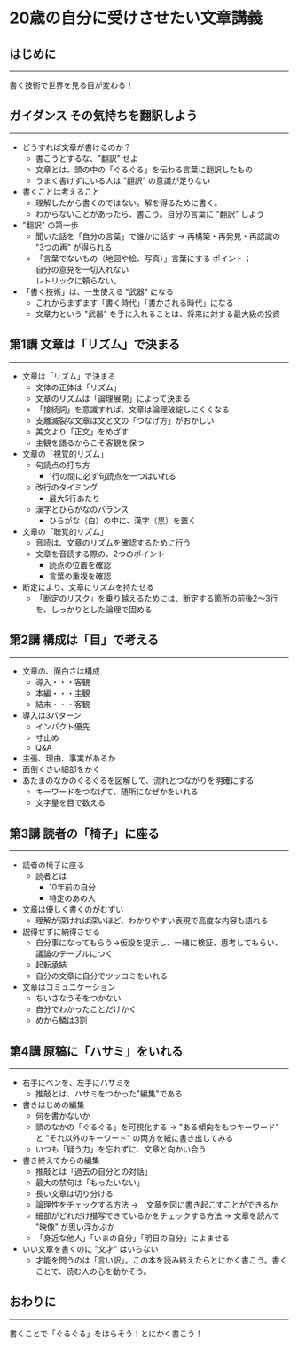 # 20歳の自分に受けさせたい文章講義

## はじめに

***

書く技術で世界を見る目が変わる！


## ガイダンス その気持ちを翻訳しよう

***

* どうすれば文章が書けるのか？
    * 書こうとするな、"翻訳" せよ
    * 文章とは、頭の中の「ぐるぐる」を伝わる言葉に翻訳したもの
    * うまく書けずにいる人は "翻訳" の意識が足りない
* 書くことは考えること
    * 理解したから書くのではない。解を得るために書く。
    * わからないことがあったら、書こう。自分の言葉に "翻訳" しよう
* "翻訳" の第一歩
    * 聞いた話を「自分の言葉」で誰かに話す → 再構築・再発見・再認識の "3つの再" が得られる
    * 「言葉でないもの（地図や絵、写真）」言葉にする
    ポイント；<br>
    自分の意見を一切入れない <br>
    レトリックに頼らない。
* 「書く技術」は、一生使える "武器" になる
    * これからまずます「書く時代」「書かされる時代」になる
    * 文章力という "武器" を手に入れることは、将来に対する最大級の投資

## 第1講 文章は「リズム」で決まる

***

* 文章は「リズム」で決まる
    * 文体の正体は「リズム」
    * 文章のリズムは「論理展開」によって決まる
    * 「接続詞」を意識すれば、文章は論理破綻しにくくなる
    * 支離滅裂な文章は文と文の「つなげ方」がおかしい
    * 美文より「正文」をめざす
    * 主観を語るからこそ客観を保つ
* 文章の「視覚的リズム」
    * 句読点の打ち方
        * 1行の間に必ず句読点を一つはいれる
    * 改行のタイミング
        * 最大5行あたり
    * 漢字とひらがなのバランス
        * ひらがな（白）の中に、漢字（黒）を置く
* 文章の「聴覚的リズム」
    * 音読は、文章のリズムを確認するために行う
    * 文章を音読する際の、2つのポイント
        * 読点の位置を確認
        * 言葉の重複を確認
* 断定により、文章にリズムを持たせる
    * 「断定のリスク」を乗り越えるためには、断定する箇所の前後2〜3行を、しっかりとした論理で固める

## 第2講 構成は「目」で考える

***

* 文章の、面白さは構成
    * 導入・・・客観
    * 本編・・・主観
    * 結末・・・客観
* 導入は3パターン
    * インパクト優先
    * 寸止め
    * Q&A
* 主張、理由、事実があるか
* 面倒くさい細部をかく
* あたまのなかのぐるぐるを図解して、流れとつながりを明確にする
    * キーワードをつなげて、随所になぜかをいれる
    * 文字量を目で数える



## 第3講 読者の「椅子」に座る

***

* 読者の椅子に座る
    * 読者とは
        * 10年前の自分
        * 特定のあの人
* 文章は優しく書くのがむずい
    * 理解が深ければ深いほど、わかりやすい表現で高度な内容も語れる
* 説得せずに納得させる
    * 自分事になってもらう→仮設を提示し、一緒に検証、思考してもらい、議論のテーブルにつく
    * 起転承結
    * 自分の文章に自分でツッコミをいれる
* 文章はコミュニケーション
    * ちいさなうそをつかない
    * 自分でわかったことだけかく
    * めから鱗は3割


## 第4講 原稿に「ハサミ」をいれる

***

* 右手にペンを、左手にハサミを
    * 推敲とは、ハサミをつかった"編集"である
* 書きはじめの編集
    * 何を書かないか
    * 頭のなかの「ぐるぐる」を可視化する
    → "ある傾向をもつキーワード" と "それ以外のキーワード" の両方を紙に書き出してみる
    * いつも「疑う力」を忘れずに、文章と向かい合う 
* 書き終えてからの編集
    * 推敲とは「過去の自分との対話」
    * 最大の禁句は「もったいない」
    * 長い文章は切り分ける
    * 論理性をチェックする方法 
    →　文章を図に書き起こすことができるか
    * 細部がどれだけ描写できているかをチェックする方法
    → 文章を読んで "映像" が思い浮かぶか
    * 「身近な他人」「いまの自分」「明日の自分」によませる 
* いい文章を書くのに "文才" はいらない
    * 才能を問うのは「言い訳」。この本を読み終えたらとにかく書こう。書くことで、読む人の心を動かそう。

## おわりに

***

書くことで「ぐるぐる」をはらそう！とにかく書こう！